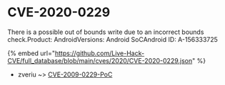 # CVE-2020-0229

There is a possible out of bounds write due to an incorrect bounds check.Product: AndroidVersions: Android SoCAndroid ID: A-156333725

{% embed url="https://github.com/Live-Hack-CVE/full_database/blob/main/cves/2020/CVE-2020-0229.json" %}


* zveriu ~> [CVE-2009-0229-PoC](https://zeste.alice-snow.ru/2020/database/cve-2020-0229/cve-2009-0229-poc-zveriu)